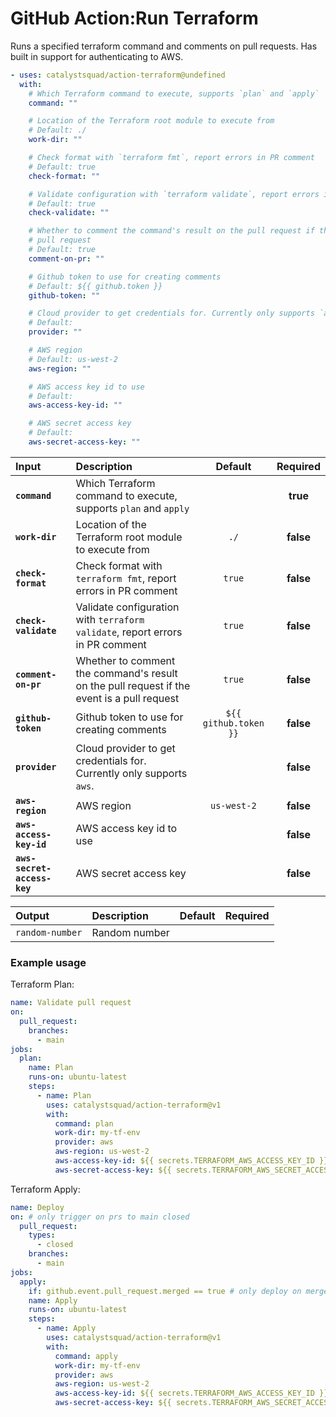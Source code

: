 <!-- start title -->

# GitHub Action:Run Terraform

<!-- end title -->
<!-- start description -->

Runs a specified terraform command and comments on pull requests. Has built in support for authenticating to AWS.

<!-- end description -->
<!-- start contents -->
<!-- end contents -->
<!-- start usage -->

```yaml
- uses: catalystsquad/action-terraform@undefined
  with:
    # Which Terraform command to execute, supports `plan` and `apply`
    command: ""

    # Location of the Terraform root module to execute from
    # Default: ./
    work-dir: ""

    # Check format with `terraform fmt`, report errors in PR comment
    # Default: true
    check-format: ""

    # Validate configuration with `terraform validate`, report errors in PR comment
    # Default: true
    check-validate: ""

    # Whether to comment the command's result on the pull request if the event is a
    # pull request
    # Default: true
    comment-on-pr: ""

    # Github token to use for creating comments
    # Default: ${{ github.token }}
    github-token: ""

    # Cloud provider to get credentials for. Currently only supports `aws`.
    # Default:
    provider: ""

    # AWS region
    # Default: us-west-2
    aws-region: ""

    # AWS access key id to use
    # Default:
    aws-access-key-id: ""

    # AWS secret access key
    # Default:
    aws-secret-access-key: ""
```

<!-- end usage -->
<!-- start inputs -->

| **Input**                   | **Description**                                                                            |      **Default**      | **Required** |
| :-------------------------- | :----------------------------------------------------------------------------------------- | :-------------------: | :----------: |
| **`command`**               | Which Terraform command to execute, supports `plan` and `apply`                            |                       |   **true**   |
| **`work-dir`**              | Location of the Terraform root module to execute from                                      |         `./`          |  **false**   |
| **`check-format`**          | Check format with `terraform fmt`, report errors in PR comment                             |        `true`         |  **false**   |
| **`check-validate`**        | Validate configuration with `terraform validate`, report errors in PR comment              |        `true`         |  **false**   |
| **`comment-on-pr`**         | Whether to comment the command's result on the pull request if the event is a pull request |        `true`         |  **false**   |
| **`github-token`**          | Github token to use for creating comments                                                  | `${{ github.token }}` |  **false**   |
| **`provider`**              | Cloud provider to get credentials for. Currently only supports `aws`.                      |                       |  **false**   |
| **`aws-region`**            | AWS region                                                                                 |      `us-west-2`      |  **false**   |
| **`aws-access-key-id`**     | AWS access key id to use                                                                   |                       |  **false**   |
| **`aws-secret-access-key`** | AWS secret access key                                                                      |                       |  **false**   |

<!-- end inputs -->
<!-- start outputs -->

| **Output**      | **Description** | **Default** | **Required** |
| :-------------- | :-------------- | ----------- | ------------ |
| `random-number` | Random number   |             |              |

<!-- end outputs -->
<!-- start examples -->

### Example usage

Terraform Plan:
```yaml
name: Validate pull request
on:
  pull_request:
    branches:
      - main
jobs:
  plan:
    name: Plan
    runs-on: ubuntu-latest
    steps:
      - name: Plan
        uses: catalystsquad/action-terraform@v1
        with:
          command: plan
          work-dir: my-tf-env
          provider: aws
          aws-region: us-west-2
          aws-access-key-id: ${{ secrets.TERRAFORM_AWS_ACCESS_KEY_ID }}
          aws-secret-access-key: ${{ secrets.TERRAFORM_AWS_SECRET_ACCESS_KEY }}
```

Terraform Apply:
```yaml
name: Deploy
on: # only trigger on prs to main closed
  pull_request:
    types:
      - closed
    branches:
      - main
jobs:
  apply:
    if: github.event.pull_request.merged == true # only deploy on merged PRs
    name: Apply
    runs-on: ubuntu-latest
    steps:
      - name: Apply
        uses: catalystsquad/action-terraform@v1
        with:
          command: apply
          work-dir: my-tf-env
          provider: aws
          aws-region: us-west-2
          aws-access-key-id: ${{ secrets.TERRAFORM_AWS_ACCESS_KEY_ID }}
          aws-secret-access-key: ${{ secrets.TERRAFORM_AWS_SECRET_ACCESS_KEY }}
```

<!-- end examples -->
<!-- start [.github/ghdocs/examples/] -->
<!-- end [.github/ghdocs/examples/] -->
